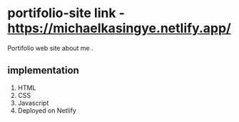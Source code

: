 # portifolio-site link - https://michaelkasingye.netlify.app/
Portifolio web site about me .
## implementation
1. HTML
2. CSS
3. Javascript
4. Deployed on Netlify
